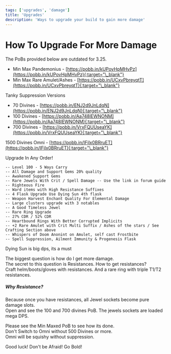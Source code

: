 ```yaml
---
tags: ['upgrades', 'damage']
title: 'Upgrades'
description: 'Ways to upgrade your build to gain more damage'
---
```


# How To Upgrade For More Damage

The PoBs provided below are outdated for 3.25.

- Min Max Pandemonius - [https://pobb.in/kUPovHpMHvPz](https://pobb.in/kUPovHpMHvPz){:target="\_blank"}
- Min Max Rare Amulet/Ashes - [https://pobb.in/UCxvPbreyqtT](https://pobb.in/UCxvPbreyqtT){:target="\_blank"}

Tanky Suppression Versions

- 70 Divines - [https://pobb.in/ENJ2d9JnLdqN](https://pobb.in/ENJ2d9JnLdqN){:target="\_blank"}
- 100 Divines - [https://pobb.in/Aa748lEWNONM](https://pobb.in/Aa748lEWNONM){:target="\_blank"}
- 700 Divines - [https://pobb.in/VrxFQUUseaYK](https://pobb.in/VrxFQUUseaYK){:target="\_blank"}

1500 Divines Omni - [https://pobb.in/IFjlx0BRruET](https://pobb.in/IFjlx0BRruET){:target="\_blank"}

Upgrade In Any Order!

    -- Level 100 - 5 Ways Carry
    -- All Damage and Support Gems 20% quality
    -- Awakened Support Gems
    -- Rare Jewels With Crit / Spell Damage -- Use the link in forum guide
    -- Righteous Fire
    -- Ward items with High Resistance Suffixes
    -- 4 Flask Upgrade Use Dying Sun 4th flask
    -- Weapon Harvest Enchant Quality For Elemental Damage
    -- Large clusters upgrade with 3 notables
    -- A Good Timeless Jewel
    -- Rare Ring Upgrade
    -- 27% CDR / 52% CDR
    -- Heartbound Rings With Better Corrupted Implicits
    -- +2 Rare Amulet with Crit Multi Suffix / Ashes of the stars / See Crafting Section above
    -- Whispers of Doom Anonint on Amulet, self cast Frostbite
    -- Spell Suppression, Ailment Immunity & Progenesis Flask

Dying Sun is big dps, its a must

The biggest question is how do I get more damage.\
The secret to this question is Resistances. How to get resistances?\
Craft helm/boots/gloves with resistances. And a rare ring with triple T1/T2 resistances.

##### Why Resistance?

Because once you have resistances, all Jewel sockets become pure damage slots.\
Open and see the 100 and 700 divines PoB. The jewels sockets are loaded mega DPS.

Please see the Min Maxed PoB to see how its done.\
Don't Switch to Omni without 500 Divines or more.\
Omni will be squishy without suppression.

Good luck! Don't be Afraid! Go Bold!
